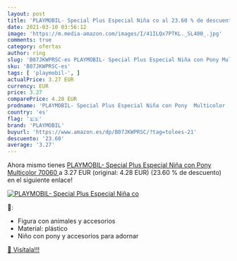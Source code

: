 ```yaml
---
layout: post
title: 'PLAYMOBIL- Special Plus Especial Niña co al 23.60 % de descuento'
date: 2021-03-10 03:56:12
image: 'https://m.media-amazon.com/images/I/41ILQx7PTKL._SL400_.jpg'
comments: true
category: ofertas
author: ring
slug: 'B07JKWPRSC-es PLAYMOBIL- Special Plus Especial Niña con Pony Multicolor...'
sku: 'B07JKWPRSC-es'
tags: [ 'playmobil-', ]
actualPrice: 3.27 EUR
currency: EUR
price: 3.27
comparePrice: 4.28 EUR
prodname: 'PLAYMOBIL- Special Plus Especial Niña con Pony  Multicolor  70060 '
country: 'es'
flag: '🇪🇸'
brand: 'PLAYMOBIL'
buyurl: 'https://www.amazon.es/dp/B07JKWPRSC/?tag=tolees-21'
descuento: '23.60'
average: '3.27'
---
```


Ahora mismo tienes [PLAYMOBIL- Special Plus Especial Niña con Pony  Multicolor  70060 ](https://www.amazon.es/dp/B07JKWPRSC/?tag=tolees-21) a 3.27 EUR (original: 4.28 EUR) (23.60 %  de descuento) en el siguiente enlace!

[![PLAYMOBIL- Special Plus Especial Niña co](https://m.media-amazon.com/images/I/41ILQx7PTKL._SL400_.jpg)](https://www.amazon.es/dp/B07JKWPRSC/?tag=tolees-21)

🔎:

- Figura con animales y accesorios
- Material: plástico
- Niño con pony y accesorios para adornar

[🛒 Visítala!!!](https://www.amazon.es/dp/B07JKWPRSC/?tag=tolees-21)

